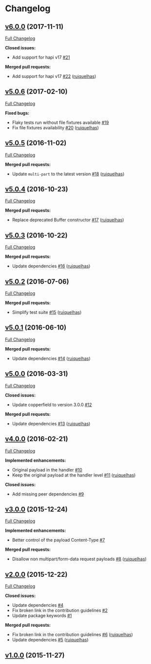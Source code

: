 # Changelog

## [v6.0.0](https://github.com/ruiquelhas/blaine/tree/v6.0.0) (2017-11-11)
[Full Changelog](https://github.com/ruiquelhas/blaine/compare/v5.0.6...v6.0.0)

**Closed issues:**

- Add support for hapi v17 [\#21](https://github.com/ruiquelhas/blaine/issues/21)

**Merged pull requests:**

- Add support for hapi v17 [\#22](https://github.com/ruiquelhas/blaine/pull/22) ([ruiquelhas](https://github.com/ruiquelhas))

## [v5.0.6](https://github.com/ruiquelhas/blaine/tree/v5.0.6) (2017-02-10)
[Full Changelog](https://github.com/ruiquelhas/blaine/compare/v5.0.5...v5.0.6)

**Fixed bugs:**

- Flaky tests run without file fixtures available [\#19](https://github.com/ruiquelhas/blaine/issues/19)
- Fix file fixtures availability [\#20](https://github.com/ruiquelhas/blaine/pull/20) ([ruiquelhas](https://github.com/ruiquelhas))

## [v5.0.5](https://github.com/ruiquelhas/blaine/tree/v5.0.5) (2016-11-02)
[Full Changelog](https://github.com/ruiquelhas/blaine/compare/v5.0.4...v5.0.5)

**Merged pull requests:**

- Update `multi-part` to the latest version [\#18](https://github.com/ruiquelhas/blaine/pull/18) ([ruiquelhas](https://github.com/ruiquelhas))

## [v5.0.4](https://github.com/ruiquelhas/blaine/tree/v5.0.4) (2016-10-23)
[Full Changelog](https://github.com/ruiquelhas/blaine/compare/v5.0.3...v5.0.4)

**Merged pull requests:**

- Replace deprecated Buffer constructor [\#17](https://github.com/ruiquelhas/blaine/pull/17) ([ruiquelhas](https://github.com/ruiquelhas))

## [v5.0.3](https://github.com/ruiquelhas/blaine/tree/v5.0.3) (2016-10-22)
[Full Changelog](https://github.com/ruiquelhas/blaine/compare/v5.0.2...v5.0.3)

**Merged pull requests:**

- Update dependencies [\#16](https://github.com/ruiquelhas/blaine/pull/16) ([ruiquelhas](https://github.com/ruiquelhas))

## [v5.0.2](https://github.com/ruiquelhas/blaine/tree/v5.0.2) (2016-07-06)
[Full Changelog](https://github.com/ruiquelhas/blaine/compare/v5.0.1...v5.0.2)

**Merged pull requests:**

- Simplify test suite [\#15](https://github.com/ruiquelhas/blaine/pull/15) ([ruiquelhas](https://github.com/ruiquelhas))

## [v5.0.1](https://github.com/ruiquelhas/blaine/tree/v5.0.1) (2016-06-10)
[Full Changelog](https://github.com/ruiquelhas/blaine/compare/v5.0.0...v5.0.1)

**Merged pull requests:**

- Update dependencies [\#14](https://github.com/ruiquelhas/blaine/pull/14) ([ruiquelhas](https://github.com/ruiquelhas))

## [v5.0.0](https://github.com/ruiquelhas/blaine/tree/v5.0.0) (2016-03-31)
[Full Changelog](https://github.com/ruiquelhas/blaine/compare/v4.0.0...v5.0.0)

**Closed issues:**

- Update copperfield to version 3.0.0 [\#12](https://github.com/ruiquelhas/blaine/issues/12)

**Merged pull requests:**

- Update dependencies [\#13](https://github.com/ruiquelhas/blaine/pull/13) ([ruiquelhas](https://github.com/ruiquelhas))

## [v4.0.0](https://github.com/ruiquelhas/blaine/tree/v4.0.0) (2016-02-21)
[Full Changelog](https://github.com/ruiquelhas/blaine/compare/v3.0.0...v4.0.0)

**Implemented enhancements:**

- Original payload in the handler [\#10](https://github.com/ruiquelhas/blaine/issues/10)
- Keep the original payload at the handler level [\#11](https://github.com/ruiquelhas/blaine/pull/11) ([ruiquelhas](https://github.com/ruiquelhas))

**Closed issues:**

- Add missing peer dependencies [\#9](https://github.com/ruiquelhas/blaine/issues/9)

## [v3.0.0](https://github.com/ruiquelhas/blaine/tree/v3.0.0) (2015-12-24)
[Full Changelog](https://github.com/ruiquelhas/blaine/compare/v2.0.0...v3.0.0)

**Implemented enhancements:**

- Better control of the payload Content-Type [\#7](https://github.com/ruiquelhas/blaine/issues/7)

**Merged pull requests:**

- Disallow non multipart/form-data request payloads [\#8](https://github.com/ruiquelhas/blaine/pull/8) ([ruiquelhas](https://github.com/ruiquelhas))

## [v2.0.0](https://github.com/ruiquelhas/blaine/tree/v2.0.0) (2015-12-22)
[Full Changelog](https://github.com/ruiquelhas/blaine/compare/v1.0.0...v2.0.0)

**Closed issues:**

- Update dependencies [\#4](https://github.com/ruiquelhas/blaine/issues/4)
- Fix broken link in the contribution guidelines [\#2](https://github.com/ruiquelhas/blaine/issues/2)
- Update package keywords [\#1](https://github.com/ruiquelhas/blaine/issues/1)

**Merged pull requests:**

- Fix broken link in the contribution guidelines [\#6](https://github.com/ruiquelhas/blaine/pull/6) ([ruiquelhas](https://github.com/ruiquelhas))
- Update dependencies [\#5](https://github.com/ruiquelhas/blaine/pull/5) ([ruiquelhas](https://github.com/ruiquelhas))

## [v1.0.0](https://github.com/ruiquelhas/blaine/tree/v1.0.0) (2015-11-27)
